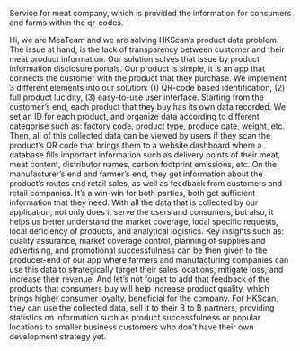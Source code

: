 Service for meat company, which is provided the information for consumers and farms within the qr-codes.

Hi, we are MeaTeam and we are solving HKScan’s product data problem. The issue at hand, is the lack of transparency between customer and their meat product information. Our solution solves that issue by product information disclosure portals.
Our product is simple, it is an app that connects the customer with the product that they purchase. We implement 3 different elements into our solution: (1) QR-code based identification, (2) full product lucidity, (3) easy-to-use user interface. 
Starting from the customer’s end, each product that they buy has its own data recorded. We set an ID for each product, and organize data according to different categorise such as: factory code, product type, produce date, weight, etc. Then, all of this collected data can be viewed by users if they scan the product’s QR code that brings them to a website dashboard where a database fills important information such as delivery points of their meat, meat content, distributor names, carbon footprint emissions, etc. 
On the manufacturer’s end and farmer’s end, they get information about the product’s routes and retail sales, as well as feedback from customers and retail companies. It’s a win-win for both parties, both get sufficient information that they need.
With all the data that is collected by our application, not only does it serve the users and consumers, but also, it helps us better understand the market coverage, local specific requests, local deficiency of products, and analytical logistics. Key insights such as: quality assurance, market coverage control, planning of supplies and advertising, and promotional successfulness can be then given to the producer-end of our app where farmers and manufacturing companies can use this data to strategically target their sales locations, mitigate loss, and increase their revenue. And let’s not forget to add that feedback of the products that consumers buy will help increase product quality, which brings higher consumer loyalty, beneficial for the company.
For HKScan, they can use the collected data, sell it to their B to B partners, providing statistics on information such as product successfulness or popular locations to smaller business customers who don’t have their own development strategy yet.
